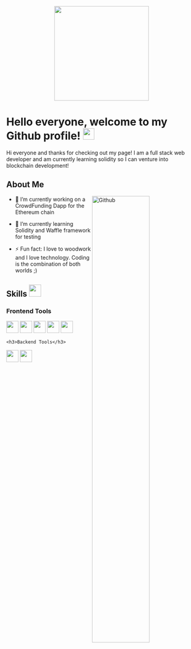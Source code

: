 <p align="center">
    <img width="250" src="">
</p>

<h1> Hello everyone, welcome to my Github profile! <img src = "https://raw.githubusercontent.com/MartinHeinz/MartinHeinz/master/wave.gif" width = 30px> </h1>
<p align='center'>
</p>

<div size='20px'> Hi everyone and thanks for checking out my page! I am a full stack web developer and am currently learning solidity so I can venture into blockchain development!
</div>

<h2> About Me </h2>

<img width="55%" align="right" alt="Github" src="https://i.imgur.com/bsORvQV.png" />

- 🔭 I’m currently working on a CrowdFunding Dapp for the Ethereum chain
  
- 🌱 I’m currently learning Solidity and Waffle framework for testing
  
- ⚡ Fun fact: I love to woodwork and I love technology. Coding is the combination of both worlds ;)

<h2> Skills <img src = "https://media2.giphy.com/media/QssGEmpkyEOhBCb7e1/giphy.gif?cid=ecf05e47a0n3gi1bfqntqmob8g9aid1oyj2wr3ds3mg700bl&rid=giphy.gif" width = 32px> </h2>
<h3>Frontend Tools</h3>
 <span>
     <img width ='32px' src ='https://raw.githubusercontent.com/rahulbanerjee26/githubAboutMeGenerator/main/icons/reactjs.svg'> 
     <img width ='32px' src ='https://raw.githubusercontent.com/rahulbanerjee26/githubAboutMeGenerator/main/icons/javascript.svg'>
     <img width ='32px' src ='https://raw.githubusercontent.com/rahulbanerjee26/githubAboutMeGenerator/main/icons/css.svg'> 
     <img width ='32px' src ='https://raw.githubusercontent.com/rahulbanerjee26/githubAboutMeGenerator/main/icons/html.svg'> 
     <img width ='32px' src ='https://cdn.icon-icons.com/icons2/2107/PNG/512/file_type_light_solidity_icon_130436.png'> 
 </span>
   
    <h3>Backend Tools</h3>
<span>
         <img width ='32px' src ='https://www.vectorlogo.zone/logos/mysql/mysql-icon.svg'> 
         <img width ='32px' src ='https://raw.githubusercontent.com/rahulbanerjee26/githubAboutMeGenerator/main/icons/postgresql.svg'> 
    </span>
  </div>
<br>
<br>

